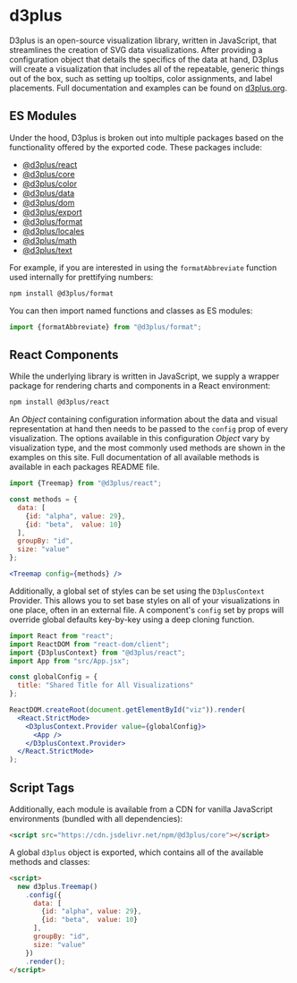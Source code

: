 # d3plus

D3plus is an open-source visualization library, written in JavaScript, that streamlines the creation of SVG data visualizations. After providing a configuration object that details the specifics of the data at hand, D3plus will create a visualization that includes all of the repeatable, generic things out of the box, such as setting up tooltips, color assignments, and label placements. Full documentation and examples can be found on [d3plus.org](https://d3plus.org/).

## ES Modules

Under the hood, D3plus is broken out into multiple packages based on the functionality offered by the exported code. These packages include:

* [@d3plus/react](https://www.npmjs.com/package/@d3plus/react)
* [@d3plus/core](https://www.npmjs.com/package/@d3plus/core)
* [@d3plus/color](https://www.npmjs.com/package/@d3plus/color)
* [@d3plus/data](https://www.npmjs.com/package/@d3plus/data)
* [@d3plus/dom](https://www.npmjs.com/package/@d3plus/dom)
* [@d3plus/export](https://www.npmjs.com/package/@d3plus/export)
* [@d3plus/format](https://www.npmjs.com/package/@d3plus/format)
* [@d3plus/locales](https://www.npmjs.com/package/@d3plus/locales)
* [@d3plus/math](https://www.npmjs.com/package/@d3plus/math)
* [@d3plus/text](https://www.npmjs.com/package/@d3plus/text)

For example, if you are interested in using the `formatAbbreviate` function used internally for prettifying numbers:

```sh
npm install @d3plus/format
```

You can then import named functions and classes as ES modules:

```js
import {formatAbbreviate} from "@d3plus/format";
```

## React Components

While the underlying library is written in JavaScript, we supply a wrapper package for rendering charts and components in a React environment:

```sh
npm install @d3plus/react
```

An _Object_ containing configuration information about the data and visual representation at hand then needs to be passed to the `config` prop of every visualization. The options available in this configuration _Object_ vary by visualization type, and the most commonly used methods are shown in the examples on this site. Full documentation of all available methods is available in each packages README file.

```jsx
import {Treemap} from "@d3plus/react";

const methods = {
  data: [
    {id: "alpha", value: 29},
    {id: "beta",  value: 10}
  ],
  groupBy: "id",
  size: "value"
};

<Treemap config={methods} />
```

Additionally, a global set of styles can be set using the `D3plusContext` Provider. This allows you to set base styles on all of your visualizations in one place, often in an external file. A component's `config` set by props will override global defaults key-by-key using a deep cloning function.

```jsx
import React from "react";
import ReactDOM from "react-dom/client";
import {D3plusContext} from "@d3plus/react";
import App from "src/App.jsx";

const globalConfig = {
  title: "Shared Title for All Visualizations"
};

ReactDOM.createRoot(document.getElementById("viz")).render(
  <React.StrictMode>
    <D3plusContext.Provider value={globalConfig}>
      <App />
    </D3plusContext.Provider>
  </React.StrictMode>
);
```

## Script Tags

Additionally, each module is available from a CDN for vanilla JavaScript environments (bundled with all dependencies):

```html
<script src="https://cdn.jsdelivr.net/npm/@d3plus/core"></script>
```

A global `d3plus` object is exported, which contains all of the available methods and classes:

```html
<script>
  new d3plus.Treemap()
    .config({
      data: [
        {id: "alpha", value: 29},
        {id: "beta",  value: 10}
      ],
      groupBy: "id",
      size: "value"
    })
    .render();
</script>
```
